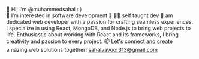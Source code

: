 
 👋  Hi, I’m @muhammedsahal : )   
 👀  I’m interested in software development 🥳
 🧑‍💻 self taught dev
 🌱  am dedicated web developer with a passion for crafting seamless experiences. I specialize in using React, MongoDB, and Node.js to bring web projects to life. Enthusiastic about working with React and its frameworks, I bring creativity and passion to every project.
 📫  Let's connect and create amazing web solutions together! sahalvavoor313@gmail.com 
